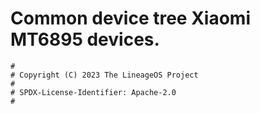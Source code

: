 # Common device tree Xiaomi MT6895 devices.

```
#
# Copyright (C) 2023 The LineageOS Project
#
# SPDX-License-Identifier: Apache-2.0
#
```
